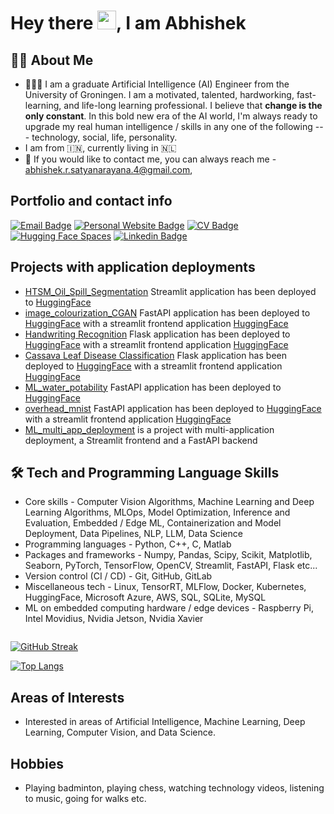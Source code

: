 <h1>
  Hey there
  <img src="https://media.giphy.com/media/hvRJCLFzcasrR4ia7z/giphy.gif" width="30px"/>,
  I am Abhishek
</h1>


## :man_technologist: About Me
* 👨🏽‍🎓 I am a graduate Artificial Intelligence (AI) Engineer from the University of Groningen. I am a
motivated, talented, hardworking, fast-learning, and life-long learning professional. I believe that **change is the only constant**. 
In this bold new era of the AI world, I'm always ready to upgrade my real human intelligence / skills in any one of the following --- technology, social, life, personality.
* I am from 🇮🇳, currently living in 🇳🇱
* 📧 If you would like to contact me, you can always reach me - [abhishek.r.satyanarayana.4@gmail.com](mailto:abhishek.r.satyanarayana.4@gmail.com),


## Portfolio and contact info

[![Email Badge](https://img.shields.io/badge/-Gmail-D14836?style=flat&logo=gmail&logoColor=white)](mailto:abhishek.r.satyanarayana.4@gmail.com)
[![Personal Website Badge](https://img.shields.io/badge/abhishekrs4.github.io-019FD9?style=flat&logo=web&logoColor=white)](https://abhishekrs4.github.io/)
[![CV Badge](https://img.shields.io/badge/Resume-CV-critical)](https://abhishekrs4.github.io/docs/cv_abhishek_r_s.pdf)
[![Hugging Face Spaces](https://img.shields.io/badge/%F0%9F%A4%97%20Hugging%20Face-Spaces-blue)](https://huggingface.co/abhishekrs4)
[![Linkedin Badge](https://img.shields.io/badge/-Abhishek-blue?style=flat&logo=Linkedin&logoColor=white)](https://www.linkedin.com/in/abhishek-ramanathapura-satyanarayana-862608a0/)


## Projects with application deployments
* [HTSM_Oil_Spill_Segmentation](https://github.com/AbhishekRS4/HTSM_Oil_Spill_Segmentation) Streamlit application has been deployed to [HuggingFace](https://huggingface.co/spaces/abhishekrs4/Oil_Spill_Segmentation)
* [image_colourization_CGAN](https://github.com/AbhishekRS4/image_colourization_CGAN) FastAPI application has been deployed to [HuggingFace](https://huggingface.co/spaces/abhishekrs4/Image_Colourization_CGAN) with a streamlit frontend application [HuggingFace](https://huggingface.co/spaces/abhishekrs4/Image_Colourization_CGAN_Frontend)
* [Handwriting Recognition](https://github.com/AbhishekRS4/Handwriting_Recognition) Flask application has been deployed to [HuggingFace](https://huggingface.co/spaces/abhishekrs4/Handwriting_Recognition) with a streamlit frontend application [HuggingFace](https://huggingface.co/spaces/abhishekrs4/Handwriting_Recognition_Frontend)
* [Cassava Leaf Disease Classification](https://github.com/AbhishekRS4/Deep_Learning/tree/main/src/cv_task) Flask application has been deployed to [HuggingFace](https://huggingface.co/spaces/abhishekrs4/Cassava_Leaf_Disease_Classification) with a streamlit frontend application [HuggingFace](https://huggingface.co/spaces/abhishekrs4/Cassava_Leaf_Disease_Frontend)
* [ML_water_potability](https://github.com/AbhishekRS4/ML_water_potability_fastapi_deployment) FastAPI application has been deployed to [HuggingFace](https://huggingface.co/spaces/abhishekrs4/ML_water_potability)
* [overhead_mnist](https://github.com/AbhishekRS4/overhead_mnist) FastAPI application has been deployed to [HuggingFace](https://huggingface.co/spaces/abhishekrs4/Overhead_MNIST) with a streamlit frontend application [HuggingFace](https://huggingface.co/spaces/abhishekrs4/Overhead_MNIST_frontend)
* [ML_multi_app_deployment](https://github.com/AbhishekRS4/ML_multi_app_deployment) is a project with multi-application deployment, a Streamlit frontend and a FastAPI backend


## :hammer_and_wrench: Tech and Programming Language Skills
* Core skills - Computer Vision Algorithms, Machine Learning and Deep Learning Algorithms, MLOps, Model Optimization, Inference and Evaluation, Embedded / Edge ML, Containerization and Model Deployment, Data Pipelines, NLP, LLM, Data Science
* Programming languages - Python, C++, C, Matlab
* Packages and frameworks - Numpy, Pandas, Scipy, Scikit, Matplotlib, Seaborn, PyTorch, TensorFlow, OpenCV, Streamlit, FastAPI, Flask etc...
* Version control (CI / CD) - Git, GitHub, GitLab
* Miscellaneous tech - Linux, TensorRT, MLFlow, Docker, Kubernetes, HuggingFace, Microsoft Azure, AWS, SQL, SQLite, MySQL
* ML on embedded computing hardware / edge devices - Raspberry Pi, Intel Movidius, Nvidia Jetson, Nvidia Xavier


<img src="https://komarev.com/ghpvc/?username=AbhishekRS4&style=flat-square&color=blue" alt=""/>


[![GitHub Streak](http://github-readme-streak-stats.herokuapp.com?user=AbhishekRS4&theme=dark&background=000000)](https://git.io/streak-stats)


[![Top Langs](https://github-readme-stats.vercel.app/api/top-langs/?username=AbhishekRS4&layout=compact&theme=vision-friendly-dark)](https://github.com/anuraghazra/github-readme-stats)


## Areas of Interests
* Interested in areas of Artificial Intelligence, Machine Learning, Deep Learning, Computer Vision, and Data Science.


## Hobbies
* Playing badminton, playing chess, watching technology videos, listening to music, going for walks etc.
